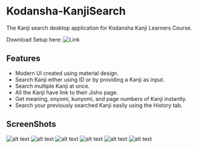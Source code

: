 # Kodansha-KanjiSearch
The Kanji search desktop application for Kodansha Kanji Learners Course.

Download Setup here: ![Link](https://github.com/soulxhacker/Kodansha-KanjiSearch/releases)


## Features
* Modern UI created using material design.
* Search Kanji either using ID or by providing a Kanji as input.
* Search multiple Kanji at once.
* All the Kanji have link to their Jisho page.
* Get meaning, onyomi, kunyomi, and page numbers of Kanji instantly.
* Search your previously searched Kanji easily using the History tab.



## ScreenShots

![alt text](https://github.com/soulxhacker/Kodansha-KanjiSearch/blob/master/screenshots/1.jpg?raw=true)
![alt text](https://github.com/soulxhacker/Kodansha-KanjiSearch/blob/master/screenshots/2.jpg?raw=true)
![alt text](https://github.com/soulxhacker/Kodansha-KanjiSearch/blob/master/screenshots/3.jpg?raw=true)
![alt text](https://github.com/soulxhacker/Kodansha-KanjiSearch/blob/master/screenshots/4.jpg?raw=true)
![alt text](https://github.com/soulxhacker/Kodansha-KanjiSearch/blob/master/screenshots/5.jpg?raw=true)
![alt text](https://github.com/soulxhacker/Kodansha-KanjiSearch/blob/master/screenshots/6.jpg?raw=true)


